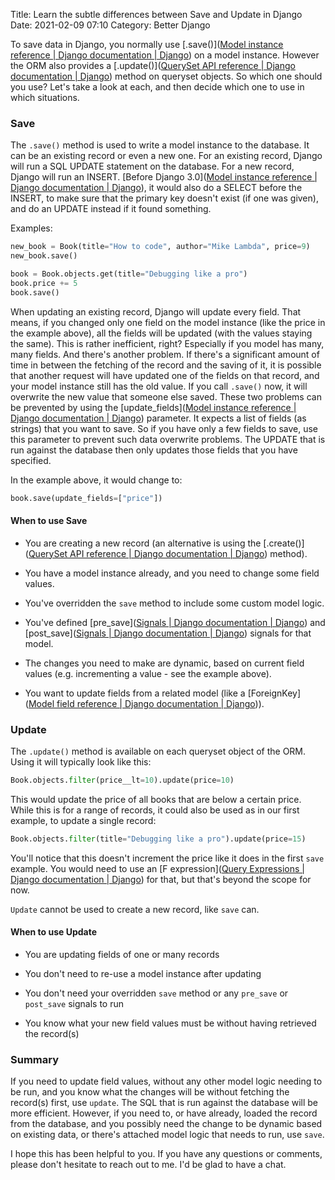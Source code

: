 Title: Learn the subtle differences between Save and Update in Django
Date: 2021-02-09 07:10
Category: Better Django

To save data in Django, you normally use [.save()]([Model instance reference | Django documentation | Django](https://docs.djangoproject.com/en/3.1/ref/models/instances/#saving-objects)) on a model instance. However the ORM also provides a [.update()]([QuerySet API reference | Django documentation | Django](https://docs.djangoproject.com/en/3.1/ref/models/querysets/#update)) method on queryset objects. So which one should you use? Let's take a look at each, and then decide which one to use in which situations.

### Save

The `.save()` method is used to write a model instance to the database. It can be an existing record or even a new one. For an existing record, Django will run a SQL UPDATE  statement on the database. For a new record, Django will run an INSERT. [Before Django 3.0]([Model instance reference | Django documentation | Django](https://docs.djangoproject.com/en/3.1/ref/models/instances/#how-django-knows-to-update-vs-insert)), it would also do a SELECT before the INSERT, to make sure that the primary key doesn't exist (if one was given), and do an UPDATE instead if it found something.

Examples:

```python
new_book = Book(title="How to code", author="Mike Lambda", price=9)
new_book.save()

book = Book.objects.get(title="Debugging like a pro")
book.price += 5
book.save()
```

When updating an existing record, Django will update every field. That means, if you changed only one field on the model instance (like the price in the example above), all the fields will be updated (with the values staying the same). This is rather inefficient, right? Especially if you model has many, many fields. And there's another problem. If there's a significant amount of time in between the fetching of the record and the saving of it, it is possible that another request will have updated one of the fields on that record, and your model instance still has the old value. If you call `.save()` now, it will overwrite the new value that someone else saved. These two problems can be prevented by using the [update_fields]([Model instance reference | Django documentation | Django](https://docs.djangoproject.com/en/3.1/ref/models/instances/#specifying-which-fields-to-save)) parameter. It expects a list of fields (as strings) that you want to save. So if you have only a few fields to save, use this parameter to prevent such data overwrite problems. The UPDATE that is run against the database then only updates those fields that you have specified.

In the example above, it would change to:

```python
book.save(update_fields=["price"])
```

#### When to use Save

- You are creating a new record (an alternative is using the [.create()]([QuerySet API reference | Django documentation | Django](https://docs.djangoproject.com/en/3.1/ref/models/querysets/#create)) method).

- You have a model instance already, and you need to change some field values.

- You've overridden the `save` method to include some custom model logic.

- You've defined [pre_save]([Signals | Django documentation | Django](https://docs.djangoproject.com/en/3.1/ref/signals/#pre-save)) and [post_save]([Signals | Django documentation | Django](https://docs.djangoproject.com/en/3.1/ref/signals/#post-save)) signals for that model.

- The changes you need to make are dynamic, based on current field values (e.g. incrementing a value - see the example above).

- You want to update fields from a related model (like a [ForeignKey]([Model field reference | Django documentation | Django](https://docs.djangoproject.com/en/3.1/ref/models/fields/#foreignkey))).

### Update

The `.update()` method is available on each queryset object of the ORM. Using it will typically look like this:

```python
Book.objects.filter(price__lt=10).update(price=10)
```

This would update the price of all books that are below a certain price. While this is for a range of records, it could also be used as in our first example, to update a single record:

```python
Book.objects.filter(title="Debugging like a pro").update(price=15)
```

You'll notice that this doesn't increment the price like it does in the first `save` example. You would need to use an [F expression]([Query Expressions | Django documentation | Django](https://docs.djangoproject.com/en/3.1/ref/models/expressions/#f-expressions)) for that, but that's beyond the scope for now.

`Update` cannot be used to create a new record, like `save` can.

#### When to use Update

- You are updating fields of one or many records

- You don't need to re-use a model instance after updating

- You don't need your overridden `save` method or any `pre_save` or `post_save` signals to run

- You know what your new field values must be without having retrieved the record(s)

### Summary

If you need to update field values, without any other model logic needing to be run, and you know what the changes will be without fetching the record(s) first, use `update`. The SQL that is run against the database will be more efficient. However, if you need to, or have already, loaded the record from the database, and you possibly need the change to be dynamic based on existing data, or there's attached model logic that needs to run, use `save`.

I hope this has been helpful to you. If you have any questions or comments, please don't hesitate to reach out to me. I'd be glad to have a chat.
